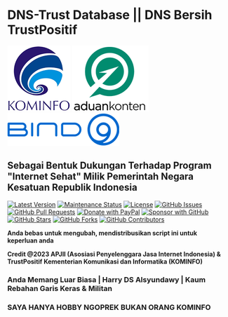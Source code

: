 # **DNS-Trust Database || DNS Bersih TrustPositif**

![Kominfo](/asset/kominfo_.png) ![Aduan Content](/asset/aduan_content.png) ![Bind9](/asset/Bind_9_ISC.png)

## **Sebagai Bentuk Dukungan Terhadap Program "Internet Sehat" Milik Pemerintah Negara Kesatuan Republik Indonesia**

[![Latest Version](https://img.shields.io/github/v/release/alsyundawy/TrustPositif)](https://github.com/alsyundawy/TrustPositif/releases)
[![Maintenance Status](https://img.shields.io/maintenance/yes/9999)](https://github.com/alsyundawy/TrustPositif/)
[![License](https://img.shields.io/github/license/alsyundawy/TrustPositif)](https://github.com/alsyundawy/TrustPositif/blob/master/LICENSE)
[![GitHub Issues](https://img.shields.io/github/issues/alsyundawy/TrustPositif)](https://github.com/alsyundawy/TrustPositif/issues)
[![GitHub Pull Requests](https://img.shields.io/github/issues-pr/alsyundawy/TrustPositif)](https://github.com/alsyundawy/TrustPositif/pulls)
[![Donate with PayPal](https://img.shields.io/badge/PayPal-donate-orange)](https://www.paypal.me/alsyundawy)
[![Sponsor with GitHub](https://img.shields.io/badge/GitHub-sponsor-orange)](https://github.com/sponsors/alsyundawy)
[![GitHub Stars](https://img.shields.io/github/stars/alsyundawy/TrustPositif?style=social)](https://github.com/alsyundawy/TrustPositif/stargazers)
[![GitHub Forks](https://img.shields.io/github/forks/alsyundawy/TrustPositif?style=social)](https://github.com/alsyundawy/TrustPositif/network/members)
[![GitHub Contributors](https://img.shields.io/github/contributors/alsyundawy/TrustPositif?style=social)](https://github.com/alsyundawy/TrustPositif/graphs/contributors)


**Anda bebas untuk mengubah, mendistribusikan script ini untuk keperluan anda**

**Credit @2023 APJII (Asosiasi Penyelenggara Jasa Internet Indonesia) & TrustPositif Kementerian Komunikasi dan Informatika (KOMINFO)**

### Anda Memang Luar Biasa | Harry DS Alsyundawy | Kaum Rebahan Garis Keras & Militan

### SAYA HANYA HOBBY NGOPREK BUKAN ORANG KOMINFO 
